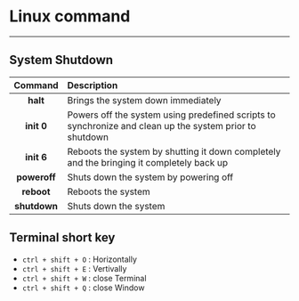 
# Linux command

----

## System Shutdown

|Command|Description|
|:----:|:----|
|**halt**|Brings the system down immediately|
|**init 0**| Powers off the system using predefined scripts to synchronize and clean up the system prior to shutdown|
|**init 6**|Reboots the system by shutting it down completely and the bringing it completely back up|
|**poweroff**|Shuts down the system by powering off|
|**reboot**|Reboots the system|
|**shutdown**|Shuts down the system|

## Terminal short key

* `ctrl + shift + O` : Horizontally
* `ctrl + shift + E` : Vertivally
* `ctrl + shift + W` : close Terminal
* `ctrl + shift + Q` : close Window
